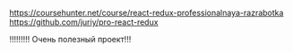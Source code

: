 https://coursehunter.net/course/react-redux-professionalnaya-razrabotka
https://github.com/juriy/pro-react-redux

!!!!!!!!! Очень полезный проект!!!